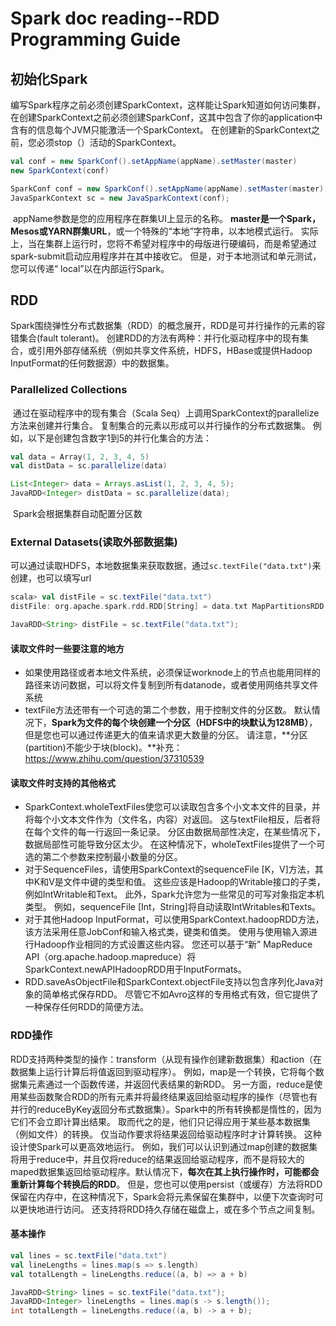 # Spark doc reading--RDD Programming Guide

## 初始化Spark

​		编写Spark程序之前必须创建SparkContext，这样能让Spark知道如何访问集群，在创建SparkContext之前必须创建SparkConf，这其中包含了你的application中含有的信息
​		每个JVM只能激活一个SparkContext。 在创建新的SparkContext之前，您必须stop（）活动的SparkContext。

```scala
val conf = new SparkConf().setAppName(appName).setMaster(master)
new SparkContext(conf)
```

```java
SparkConf conf = new SparkConf().setAppName(appName).setMaster(master);
JavaSparkContext sc = new JavaSparkContext(conf);
```

​		appName参数是您的应用程序在群集UI上显示的名称。 **master是一个Spark，Mesos或YARN群集URL**，或一个特殊的“本地”字符串，以本地模式运行。 实际上，当在集群上运行时，您将不希望对程序中的母版进行硬编码，而是希望通过spark-submit启动应用程序并在其中接收它。 但是，对于本地测试和单元测试，您可以传递“ local”以在内部运行Spark。

## RDD

​		Spark围绕弹性分布式数据集（RDD）的概念展开，RDD是可并行操作的元素的容错集合(fault tolerant)。 创建RDD的方法有两种：并行化驱动程序中的现有集合，或引用外部存储系统（例如共享文件系统，HDFS，HBase或提供Hadoop InputFormat的任何数据源）中的数据集。

### Parallelized Collections

​		通过在驱动程序中的现有集合（Scala Seq）上调用SparkContext的parallelize方法来创建并行集合。 复制集合的元素以形成可以并行操作的分布式数据集。 例如，以下是创建包含数字1到5的并行化集合的方法：

```scala
val data = Array(1, 2, 3, 4, 5)
val distData = sc.parallelize(data)
```

```java
List<Integer> data = Arrays.asList(1, 2, 3, 4, 5);
JavaRDD<Integer> distData = sc.parallelize(data);
```

​		Spark会根据集群自动配置分区数

### External Datasets(读取外部数据集)

​		可以通过读取HDFS，本地数据集来获取数据，通过`sc.textFile("data.txt")`来创建，也可以填写url

```scala
scala> val distFile = sc.textFile("data.txt")
distFile: org.apache.spark.rdd.RDD[String] = data.txt MapPartitionsRDD[10] at textFile at <console>:26
```

```java
JavaRDD<String> distFile = sc.textFile("data.txt");
```

#### 读取文件时一些要注意的地方

* 如果使用路径或者本地文件系统，必须保证worknode上的节点也能用同样的路径来访问数据，可以将文件复制到所有datanode，或者使用网络共享文件系统
* textFile方法还带有一个可选的第二个参数，用于控制文件的分区数。 默认情况下，**Spark为文件的每个块创建一个分区（HDFS中的块默认为128MB）**，但是您也可以通过传递更大的值来请求更大数量的分区。 请注意，**分区(partition)不能少于块(block)。**补充： https://www.zhihu.com/question/37310539 

#### 读取文件时支持的其他格式

* SparkContext.wholeTextFiles使您可以读取包含多个小文本文件的目录，并将每个小文本文件作为（文件名，内容）对返回。 这与textFile相反，后者将在每个文件的每一行返回一条记录。 分区由数据局部性决定，在某些情况下，数据局部性可能导致分区太少。 在这种情况下，wholeTextFiles提供了一个可选的第二个参数来控制最小数量的分区。
* 对于SequenceFiles，请使用SparkContext的sequenceFile [K，V]方法，其中K和V是文件中键的类型和值。 这些应该是Hadoop的Writable接口的子类，例如IntWritable和Text。 此外，Spark允许您为一些常见的可写对象指定本机类型。 例如，sequenceFile [Int，String]将自动读取IntWritables和Texts。
* 对于其他Hadoop InputFormat，可以使用SparkContext.hadoopRDD方法，该方法采用任意JobConf和输入格式类，键类和值类。 使用与使用输入源进行Hadoop作业相同的方式设置这些内容。 您还可以基于“新” MapReduce API（org.apache.hadoop.mapreduce）将SparkContext.newAPIHadoopRDD用于InputFormats。
* RDD.saveAsObjectFile和SparkContext.objectFile支持以包含序列化Java对象的简单格式保存RDD。 尽管它不如Avro这样的专用格式有效，但它提供了一种保存任何RDD的简便方法。

### RDD操作

​		RDD支持两种类型的操作：transform（从现有操作创建新数据集）和action（在数据集上运行计算后将值返回到驱动程序）。 例如，map是一个转换，它将每个数据集元素通过一个函数传递，并返回代表结果的新RDD。 另一方面，reduce是使用某些函数聚合RDD的所有元素并将最终结果返回给驱动程序的操作（尽管也有并行的reduceByKey返回分布式数据集）。
​		Spark中的所有转换都是惰性的，因为它们不会立即计算出结果。 取而代之的是，他们只记得应用于某些基本数据集（例如文件）的转换。 仅当动作要求将结果返回给驱动程序时才计算转换。 这种设计使Spark可以更高效地运行。 例如，我们可以认识到通过map创建的数据集将用于reduce中，并且仅将reduce的结果返回给驱动程序，而不是将较大的maped数据集返回给驱动程序。
​		默认情况下，**每次在其上执行操作时，可能都会重新计算每个转换后的RDD**。 但是，您也可以使用persist（或缓存）方法将RDD保留在内存中，在这种情况下，Spark会将元素保留在集群中，以便下次查询时可以更快地进行访问。 还支持将RDD持久存储在磁盘上，或在多个节点之间复制。

#### 基本操作

```scala
val lines = sc.textFile("data.txt")
val lineLengths = lines.map(s => s.length)
val totalLength = lineLengths.reduce((a, b) => a + b)
```

```java
JavaRDD<String> lines = sc.textFile("data.txt");
JavaRDD<Integer> lineLengths = lines.map(s -> s.length());
int totalLength = lineLengths.reduce((a, b) -> a + b);
```









